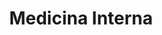 ---
title: 'Medicina Interna'
description: 'Especialización en el diagnóstico y tratamiento de enfermedades internas.'
nivel: 'Especialización'
curso: 'postgrado'
icon: 'Stethoscope'
color: '#03a9f4'
area: 'ciencias de la salud'
ubicacion: 'Anexo Van Griecken, Santa Ana, Los Perozo, Ambulatorio San José'
---